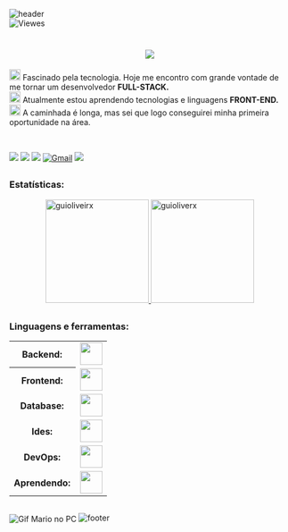 ![header](https://capsule-render.vercel.app/api?type=waving&height=100&color=0e76a8)<br/>
![Viewes](https://komarev.com/ghpvc/?username=guioliveirx&color=008bed)
<h1 align="center">
    <img src="https://readme-typing-svg.herokuapp.com/?font=Righteous&size=35&center=true&vCenter=true&width=500&height=70&duration=5000&lines=Olá!+👋;+Sou+Guilherme+Oliveira!;" />
</h1>

<img src="https://user-images.githubusercontent.com/74038190/212284087-bbe7e430-757e-4901-90bf-4cd2ce3e1852.gif" alt="code" width="20px"> Fascinado pela tecnologia. Hoje me encontro com grande vontade de me tornar um desenvolvedor <strong>FULL-STACK.</strong><br> 
<img src="https://user-images.githubusercontent.com/74038190/212284087-bbe7e430-757e-4901-90bf-4cd2ce3e1852.gif" alt="code" width="20px"> Atualmente estou aprendendo tecnologias e linguagens <strong>FRONT-END.</strong> <br>
<img src="https://user-images.githubusercontent.com/74038190/212284087-bbe7e430-757e-4901-90bf-4cd2ce3e1852.gif" alt="code" width="20px"> A caminhada é longa, mas sei que logo conseguirei minha primeira oportunidade na área.

<div>  
  <br>
  
  <a href="https://www.linkedin.com/in/guioliveira2002/" target="_blank"><img src="https://img.shields.io/badge/-LinkedIn-%230077B5?style=for-the-badge&logo=linkedin&logoColor=white" target="_blank"></a> 
  <a href="https://instagram.com/guioliveirxa" target="_blank"><img src="https://img.shields.io/badge/-Instagram-%23E4405F?style=for-the-badge&logo=instagram&logoColor=white" target="_blank"></a>
  <a href="https://discord.gg/RAmk9A4e" target="_blank"><img src="https://img.shields.io/badge/Discord-7289DA?style=for-the-badge&logo=discord&logoColor=white" target="_blank"></a> 
  [![Gmail](https://img.shields.io/badge/Gmail-333333?style=for-the-badge&logo=gmail&logoColor=red)](mailto:guilherme.o.batista8@gmail.com)
  <a href="https://guioliveirx.github.io/Portfolio"><img src="https://img.shields.io/badge/Portfolio-000000?style=for-the-badge&logo=About.me&logoColor=white"></a>
  
</div>

##

<h3 align="left">Estatísticas:</h3>
<div align="center">
  <a href="https://github.com/guioliveirx" align="left">
    <img height="185em" min-height="100em" src="https://github-readme-stats.vercel.app/api/top-langs?username=guioliveirx&show_icons=true&locale=en&layout=compact&theme=shadow_red&text_color=ffffff&title_color=EA1D2C" alt="guioliveirx"/>
    <img height="185em" min-height="100em" src="https://github-readme-stats.vercel.app/api?username=guioliveirx&show_icons=true&locale=en&layout=compact&theme=shadow_blue&text_color=ffffff&title_color=0e76a8&rank_icon=github" alt="guioliverx"/>
  </a>
</div>

##

<div>
  <h3 align="left">Linguagens e ferramentas:</h3>
  <table>
<tbody>
    <tr>
      <th style="font-weight: bold; padding-right: 10px; vertical-align: center; border: none;">Backend:</th>
      <td><img height="40" src="https://skillicons.dev/icons?i=php,java,c,nodejs,express"/></td>
    </tr>
    <tr>
      <th style="font-weight: bold; padding-right: 10px; vertical-align: center;">Frontend:</th>
      <td><img height="40" src="https://skillicons.dev/icons?i=html,css,js,figma,bootstrap"/></td>
    </tr>
    <tr>
      <th style="font-weight: bold; padding-right: 10px; vertical-align: center; border: none;">Database:</th>
      <td><img height="40" src="https://skillicons.dev/icons?i=mysql,mongodb"/></td>
    </tr>
    <tr>
      <th style="font-weight: bold; padding-right: 10px; vertical-align: center; border: none;">Ides:</th>
      <td><img height="40" src="https://skillicons.dev/icons?i=vscode,eclipse"/></td>
    </tr>
    <tr>
      <th style="font-weight: bold; padding-right: 10px; vertical-align: center; border: none;">DevOps:</th>
      <td><img height="40" src="https://skillicons.dev/icons?i=git,github"/></td>
    </tr>
    <tr>
      <th style="font-weight: bold; padding-right: 10px; vertical-align: center; border: none;">Aprendendo:</th>
      <td><img height="40" src="https://skillicons.dev/icons?i=react,reactnative"/></td>
    </tr>
  <tbody>
  </table>
</div>

##
<img src="https://i.pinimg.com/originals/90/70/32/9070324cdfc07c68d60eed0c39e77573.gif" alt="Gif Mario no PC" align="center"></img>
![footer](https://capsule-render.vercel.app/api?type=waving&height=100&color=EA1D2C&section=footer)


